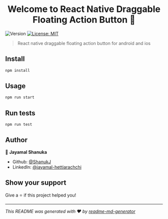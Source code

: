 <h1 align="center">Welcome to React Native Draggable Floating Action Button 👋</h1>
<p>
  <img alt="Version" src="https://img.shields.io/badge/version-0.0.1-blue.svg?cacheSeconds=2592000" />
  <a href="#" target="_blank">
    <img alt="License: MIT" src="https://img.shields.io/badge/License-MIT-yellow.svg" />
  </a>
</p>

> React native draggable floating action button for android and ios

## Install

```sh
npm install
```

## Usage

```sh
npm run start
```

## Run tests

```sh
npm run test
```

## Author

👤 **Jayamal Shanuka**

* Github: [@ShanukJ](https://github.com/ShanukJ)
* LinkedIn: [@jayamal-hettiarachchi](https://linkedin.com/in/jayamal-hettiarachchi)

## Show your support

Give a ⭐️ if this project helped you!

***
_This README was generated with ❤️ by [readme-md-generator](https://github.com/kefranabg/readme-md-generator)_